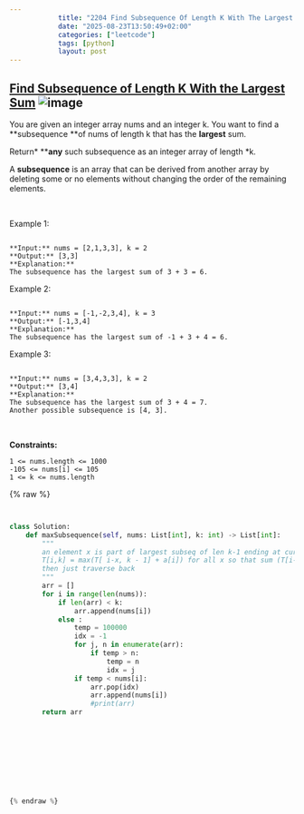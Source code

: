 ```yaml
---
            title: "2204 Find Subsequence Of Length K With The Largest Sum"
            date: "2025-08-23T13:50:49+02:00"
            categories: ["leetcode"]
            tags: [python]
            layout: post
---
```

            
## [Find Subsequence of Length K With the Largest Sum](https://leetcode.com/problems/find-subsequence-of-length-k-with-the-largest-sum) ![image](https://img.shields.io/badge/Difficulty-Easy-brightgreen)

You are given an integer array nums and an integer k. You want to find a **subsequence **of nums of length k that has the **largest** sum.

Return* ****any** such subsequence as an integer array of length *k.

A **subsequence** is an array that can be derived from another array by deleting some or no elements without changing the order of the remaining elements.

 

Example 1:

```

**Input:** nums = [2,1,3,3], k = 2
**Output:** [3,3]
**Explanation:**
The subsequence has the largest sum of 3 + 3 = 6.
```

Example 2:

```

**Input:** nums = [-1,-2,3,4], k = 3
**Output:** [-1,3,4]
**Explanation:** 
The subsequence has the largest sum of -1 + 3 + 4 = 6.

```

Example 3:

```

**Input:** nums = [3,4,3,3], k = 2
**Output:** [3,4]
**Explanation:**
The subsequence has the largest sum of 3 + 4 = 7. 
Another possible subsequence is [4, 3].

```

 

**Constraints:**

	1 <= nums.length <= 1000
	-105 <= nums[i] <= 105
	1 <= k <= nums.length

{% raw %}


```python


class Solution:
    def maxSubsequence(self, nums: List[int], k: int) -> List[int]:
        """
        an element x is part of largest subseq of len k-1 ending at curr - i
        T[i,k] = max(T[ i-x, k - 1] + a[i]) for all x so that sum (T[i-x], k-1)
        then just traverse back
        """
        arr = []
        for i in range(len(nums)):
            if len(arr) < k:
                arr.append(nums[i])
            else :
                temp = 100000
                idx = -1
                for j, n in enumerate(arr):
                    if temp > n:
                        temp = n
                        idx = j
                if temp < nums[i]:
                    arr.pop(idx)
                    arr.append(nums[i])
                    #print(arr)
        return arr



            
    





{% endraw %}
```
